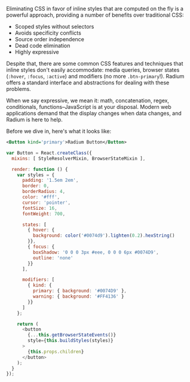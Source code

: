 Eliminating CSS in favor of inline styles that are computed on the fly is a powerful approach, providing a number of benefits over traditional CSS:

- Scoped styles without selectors
- Avoids specificity conflicts
- Source order independence
- Dead code elimination
- Highly expressive

Despite that, there are some common CSS features and techniques that inline styles don't easily accommodate: media queries, browser states (`:hover`, `:focus`, `:active`) and modifiers (no more <code>.btn-primary</code>!). Radium offers a standard interface and abstractions for dealing with these problems.

When we say expressive, we mean it: math, concatenation, regex, conditionals, functions&ndash;JavaScript is at your disposal. Modern web applications demand that the display changes when data changes, and Radium is here to help.

Before we dive in, here's what it looks like:

```xml
<Button kind='primary'>Radium Button</Button>
```

<div id="radium-example"></div>

```js
var Button = React.createClass({
  mixins: [ StyleResolverMixin, BrowserStateMixin ],

  render: function () {
    var styles = {
      padding: '1.5em 2em',
      border: 0,
      borderRadius: 4,
      color: '#fff',
      cursor: 'pointer',
      fontSize: 16,
      fontWeight: 700,

      states: [
        { hover: {
          background: color('#0074d9').lighten(0.2).hexString()
        }},
        { focus: {
          boxShadow: '0 0 0 3px #eee, 0 0 0 6px #0074D9',
          outline: 'none'
        }}
      ],

      modifiers: [
        { kind: {
          primary: { background: '#0074D9' },
          warning: { background: '#FF4136' }
        }}
      ]
    };

    return (
      <button
        {...this.getBrowserStateEvents()}
        style={this.buildStyles(styles)}
      >
        {this.props.children}
      </button>
    );
  }
});
```
